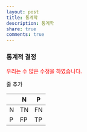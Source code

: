 ```yaml
---
layout: post
title: 통계학
description: 통계학
share: true
comments: true
---
```



### 통계적 결정

<span style="color:red">우리는 수 많은 수정을 하였습니다.</span>

줄 추가

|   | N   | P   |
|---|---|---|
| N | TN  | FN  |
| P | FP  | TP  |
